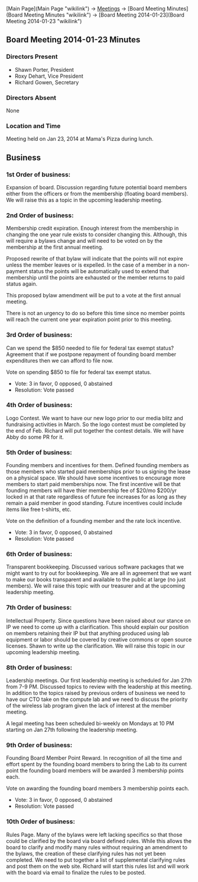 [Main Page](Main Page "wikilink") -\> [Meetings](Meetings "wikilink")
-\> [Board Meeting Minutes](Board Meeting Minutes "wikilink") -\> [Board
Meeting 2014-01-23](Board Meeting 2014-01-23 "wikilink")

Board Meeting 2014-01-23 Minutes
--------------------------------

### Directors Present

-   Shawn Porter, President
-   Roxy Dehart, Vice President
-   Richard Gowen, Secretary

### Directors Absent

None

### Location and Time

Meeting held on Jan 23, 2014 at Mama's Pizza during lunch.

Business
--------

### 1st Order of business:

Expansion of board. Discussion regarding future potential board members
either from the officers or from the membership (floating board
members). We will raise this as a topic in the upcoming leadership
meeting.

### 2nd Order of business:

Membership credit expiration. Enough interest from the membership in
changing the one year rule exists to consider changing this. Although,
this will require a bylaws change and will need to be voted on by the
membership at the first annual meeting.

Proposed rewrite of that bylaw will indicate that the points will not
expire unless the member leaves or is expelled. In the case of a member
in a non-payment status the points will be automatically used to extend
that membership until the points are exhausted or the member returns to
paid status again.

This proposed bylaw amendment will be put to a vote at the first annual
meeting.

There is not an urgency to do so before this time since no member points
will reach the current one year expiration point prior to this meeting.

### 3rd Order of business:

Can we spend the \$850 needed to file for federal tax exempt status?
Agreement that if we postpone repayment of founding board member
expenditures then we can afford to file now.

Vote on spending \$850 to file for federal tax exempt status.

-   Vote: 3 in favor, 0 opposed, 0 abstained
-   Resolution: Vote passed

### 4th Order of business:

Logo Contest. We want to have our new logo prior to our media blitz and
fundraising activities in March. So the logo contest must be completed
by the end of Feb. Richard will put together the contest details. We
will have Abby do some PR for it.

### 5th Order of business:

Founding members and incentives for them. Defined founding members as
those members who started paid memberships prior to us signing the lease
on a physical space. We should have some incentives to encourage more
members to start paid memberships now. The first incentive will be that
founding members will have thier membership fee of \$20/mo \$200/yr
locked in at that rate regardless of future fee increases for as long as
they remain a paid member in good standing. Future incentives could
include items like free t-shirts, etc.

Vote on the definition of a founding member and the rate lock incentive.

-   Vote: 3 in favor, 0 opposed, 0 abstained
-   Resolution: Vote passed

### 6th Order of business:

Transparent bookkeeping. Discussed various software packages that we
might want to try out for bookkeeping. We are all in agreement that we
want to make our books transparent and available to the public at large
(no just members). We will raise this topic with our treasurer and at
the upcoming leadership meeting.

### 7th Order of business:

Intellectual Property. Since questions have been raised about our stance
on IP we need to come up with a clarification. This should explain our
position on members retaining their IP but that anything produced using
lab equipment or labor should be covered by creative commons or open
source licenses. Shawn to write up the clarification. We will raise this
topic in our upcoming leadership meeting.

### 8th Order of business:

Leadership meetings. Our first leadership meeting is scheduled for Jan
27th from 7-9 PM. Discussed topics to review with the leadership at this
meeting. In addition to the topics raised by previous orders of business
we need to have our CTO take on the compute lab and we need to discuss
the priority of the wireless lab program given the lack of interest at
the member meeting.

A legal meeting has been scheduled bi-weekly on Mondays at 10 PM
starting on Jan 27th following the leadership meeting.

### 9th Order of business:

Founding Board Member Point Reward. In recognition of all the time and
effort spent by the founding board members to bring the Lab to its
current point the founding board members will be awarded 3 membership
points each.

Vote on awarding the founding board members 3 membership points each.

-   Vote: 3 in favor, 0 opposed, 0 abstained
-   Resolution: Vote passed

### 10th Order of business:

Rules Page. Many of the bylaws were left lacking specifics so that those
could be clarified by the board via board defined rules. While this
allows the board to clarify and modify many rules without requiring an
amendment to the bylaws, the creation of these clarifying rules has not
yet been completed. We need to put together a list of supplemental
clarifying rules and post them on the web site. Richard will start this
rules list and will work with the board via email to finalize the rules
to be posted.
